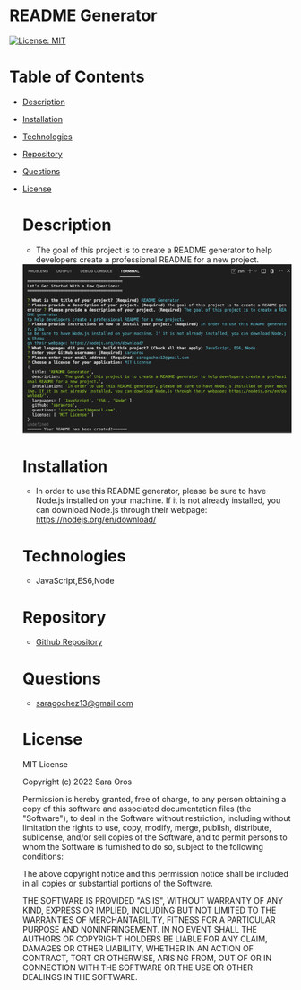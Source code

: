 
  # README Generator
[![License: MIT](https://img.shields.io/badge/License-MIT-yellow.svg)](https://opensource.org/licenses/MIT)

# Table of Contents

- [Description](#description)
- [Installation](#installation)
- [Technologies](#technologies)
- [Repository](#repository)
- [Questions](#questions)
- [License](#license)

  # Description
  - The goal of this project is to create a README generator to help developers create a professional README for a new project.

  <img src="./develop/images/sampleREADME.png" />

  # Installation
  - In order to use this README generator, please be sure to have Node.js installed on your machine. If it is not already installed, you can download Node.js through their webpage: https://nodejs.org/en/download/

  # Technologies
  - JavaScript,ES6,Node


  # Repository
  - <a href="https://github.com/saraoros">Github Repository</a>

  # Questions
  - saragochez13@gmail.com

  # License
    MIT License

    Copyright (c) 2022 Sara Oros

    Permission is hereby granted, free of charge, to any person obtaining a copy of this software and associated documentation files (the "Software"), to deal in the Software without restriction, including without limitation the rights to use, copy, modify, merge, publish, distribute, sublicense, and/or sell copies of the Software, and to permit persons to whom the Software is furnished to do so, subject to the following conditions:
    
    The above copyright notice and this permission notice shall be included in all copies or substantial portions of the Software.
    
    THE SOFTWARE IS PROVIDED "AS IS", WITHOUT WARRANTY OF ANY KIND, EXPRESS OR IMPLIED, INCLUDING BUT NOT LIMITED TO THE WARRANTIES OF MERCHANTABILITY, FITNESS FOR A PARTICULAR PURPOSE AND NONINFRINGEMENT. IN NO EVENT SHALL THE AUTHORS OR COPYRIGHT HOLDERS BE LIABLE FOR ANY CLAIM, DAMAGES OR OTHER LIABILITY, WHETHER IN AN ACTION OF CONTRACT, TORT OR OTHERWISE, ARISING FROM, OUT OF OR IN CONNECTION WITH THE SOFTWARE OR THE USE OR OTHER DEALINGS IN THE SOFTWARE.
  

  
